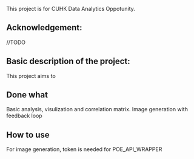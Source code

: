This project is for CUHK Data Analytics Oppotunity.

## Acknowledgement:
//TODO

## Basic description of the project:
This project aims to 

## Done what
Basic analysis, visulization and correlation matrix.
Image generation with feedback loop

## How to use
For image generation, token is needed for POE_API_WRAPPER